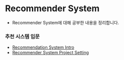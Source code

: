 # Recommender System

- Recommender System에 대해 공부한 내용을 정리합니다.

### 추천 시스템 입문
- [Recommendation System Intro](https://velog.io/@kang_byho/Recommendation-Systems)
- [Recommender System Project Setting](https://velog.io/@kang_byho/Recommendation-Systems-%EC%B6%94%EC%B2%9C-%EC%8B%9C%EC%8A%A4%ED%85%9C-%ED%94%84%EB%A1%9C%EC%A0%9D%ED%8A%B8)